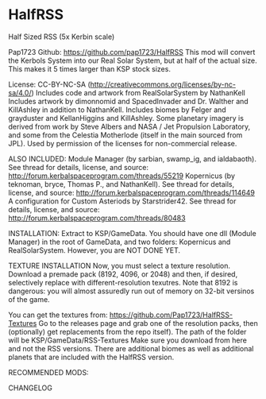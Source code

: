# HalfRSS
Half Sized RSS (5x Kerbin scale)

Pap1723
Github: https://github.com/pap1723/HalfRSS
This mod will convert the Kerbols System into our Real Solar System, but at half of the actual size. This makes it 5 times larger than KSP stock sizes.

License: CC-BY-NC-SA (http://creativecommons.org/licenses/by-nc-sa/4.0/)
Includes code and artwork from RealSolarSystem by NathanKell
Includes artwork by dimonnomid and SpacedInvader and Dr. Walther and KillAshley in addition to NathanKell.
Includes biomes by Felger and grayduster and KellanHiggins and KillAshley.
Some planetary imagery is derived from work by Steve Albers and NASA / Jet Propulsion Laboratory, and some from the Celestia Motherlode (itself in the main sourced from JPL). Used by permission of the licenses for non-commercial release.

ALSO INCLUDED:
Module Manager (by sarbian, swamp_ig, and ialdabaoth). See thread for details, license, and source: http://forum.kerbalspaceprogram.com/threads/55219
Kopernicus (by teknoman, bryce, Thomas P., and NathanKell). See thread for details, license, and source: http://forum.kerbalspaceprogram.com/threads/114649
A configuration for Custom Asteriods by Starstrider42. See thread for details, license, and source: http://forum.kerbalspaceprogram.com/threads/80483

INSTALLATION:
Extract to KSP/GameData. You should have one dll (Module Manager) in the root of GameData, and two folders: Kopernicus and RealSolarSystem. However, you are NOT DONE YET.

TEXTURE INSTALLATION
Now, you must select a texture resolution. Download a premade pack (8192, 4096, or 2048) and then, if desired, selectively replace with different-resolution texutres. Note that 8192 is dangerous: you will almost assuredly run out of memory on 32-bit versinos of the game.

You can get the textures from: https://github.com/Pap1723/HalfRSS-Textures
Go to the releases page and grab one of the resolution packs, then (optionally) get replacements from the repo itself).
The path of the folder will be KSP/GameData/RSS-Textures
Make sure you download from here and not the RSS versions. There are additional biomes as well as additional planets that are included with the HalfRSS version.

RECOMMENDED MODS:

CHANGELOG

